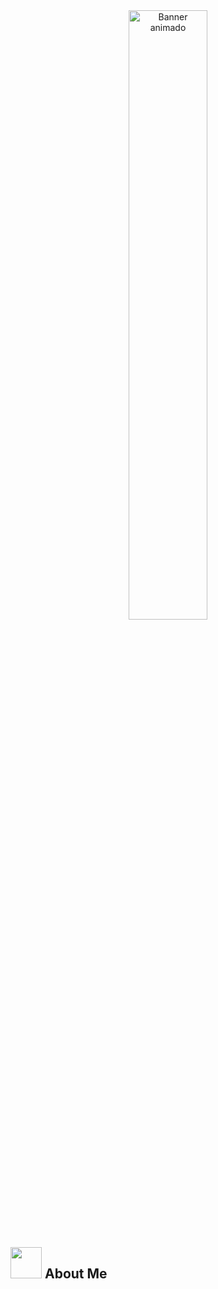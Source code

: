 <div align="center">
  <img 
    src="https://raw.githubusercontent.com/JeisonAlexis/JeisonAlexis/main/assets/banner.svg"
    alt="Banner animado"
    style="width: 50%; max-width: 350px; height: auto; border-radius: 10px;" />
</div>

## <picture><img src = "https://github.com/7oSkaaa/7oSkaaa/blob/main/Images/about_me.gif?raw=true" width = 50px></picture> About Me
